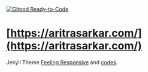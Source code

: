 [![Gitpod Ready-to-Code](https://img.shields.io/badge/Gitpod-Ready--to--Code-blue?logo=gitpod)](https://gitpod.io/#https://github.com/prince-ph0en1x/prince-ph0en1x.github.io) 

# [https://aritrasarkar.com/](https://aritrasarkar.com/)

<!-- [![Start Video](https://github.com/Phlow/feeling-responsive/blob/gh-pages/images/video-feeling-responsive-1280x720.jpg)](https://www.youtube.com/embed/3b5zCFSmVvU) -->

Jekyll Theme [Feeling Responsive](http://phlow.github.io/feeling-responsive/documentation/) and [codes](https://github.com/lilykonings/jekyll-password-protect).
